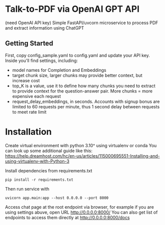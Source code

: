 # Talk-to-PDF via OpenAI GPT API
(need OpenAI API key)
Simple FastAPI/uvcorn microservice to process PDF and extract information using ChatGPT

## Getting Started

First, copy config_sample.yaml to config.yaml and update your API key.
Inside you'll find settings, including:
- model names for Completion and Embeddings
- target chunk size, larger chunks may provide better context, but increase cost
- top_K is a value, use it to define how many chunks you need to extract to provide context for the question-answer pair. More chunks = more expensive each request
- request_delay_embeddings, in seconds. Accounts with signup bonus are limited to 60 requests per minute, thus 1 second delay between requests to meet rate limit

# Installation

Create virtual environment with python 3.10^ using virtualenv or conda
You can look up some additional guide like this: https://help.dreamhost.com/hc/en-us/articles/115000695551-Installing-and-using-virtualenv-with-Python-3

Install dependencies from requirements.txt
```
pip install -r requirements.txt
```
Then run service with 
```
uvicorn app.main:app --host 0.0.0.0 --port 8000
```

Access chat page at the root endpoint via browser, for example if you are using settings abuve, open URL http://0.0.0.0:8000/
You can also get list of endpoints to access them directly at http://0.0.0.0:8000/docs

